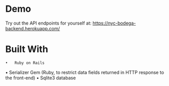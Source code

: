 # Demo

Try out the API endpoints for yourself at: https://nyc-bodega-backend.herokuapp.com/

# Built With
	•	Ruby on Rails
  •	Serializer Gem (Ruby, to restrict data fields returned in HTTP response to the front-end)
 	•	Sqlite3 database
 	
  
